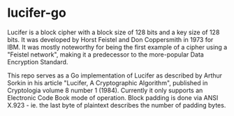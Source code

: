 # lucifer-go
Lucifer is a block cipher with a block size of 128 bits and a key size of 128 bits. It was developed by Horst Feistel and Don Coppersmith in 1973 for IBM. It was mostly noteworthy for being the first example of a cipher using a "Feistel network", making it a predecessor to the more-popular Data Encryption Standard.

This repo serves as a Go implementation of Lucifer as described by Arthur Sorkin in his article "Lucifer, A Cryptographic Algorithm", published in Cryptologia volume 8 number 1 (1984). Currently it only supports an Electronic Code Book mode of operation. Block padding is done via ANSI X.923 - ie. the last byte of plaintext describes the number of padding bytes.